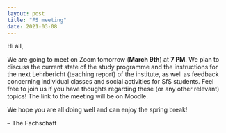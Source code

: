 ```yaml
---
layout: post
title: "FS meeting"
date: 2021-03-08
---
```


Hi all,

We are going to meet on Zoom tomorrow (**March 9th**) at **7 PM**. We plan to discuss the current state of the study programme and the instructions for the next Lehrbericht (teaching report) of the institute, as well as feedback concerning individual classes and social activities for SfS students. Feel free to join us if you have thoughts regarding these (or any other relevant) topics! The link to the meeting will be on Moodle.

We hope you are all doing well and can enjoy the spring break!

– The Fachschaft
